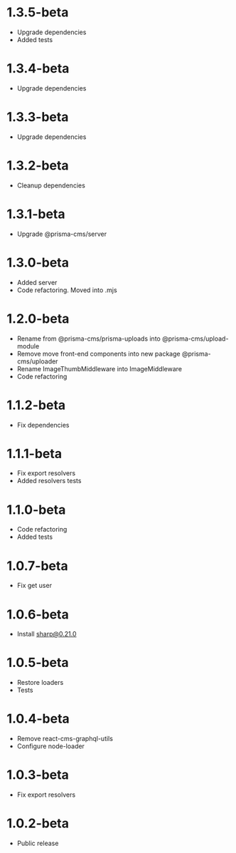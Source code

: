 1.3.5-beta
===============================
- Upgrade dependencies
- Added tests

1.3.4-beta
===============================
- Upgrade dependencies

1.3.3-beta
===============================
- Upgrade dependencies

1.3.2-beta
===============================
- Cleanup dependencies

1.3.1-beta
===============================
- Upgrade @prisma-cms/server

1.3.0-beta
===============================
- Added server
- Code refactoring. Moved into .mjs

1.2.0-beta
===============================
- Rename from @prisma-cms/prisma-uploads into @prisma-cms/upload-module
- Remove move front-end components into new package @prisma-cms/uploader
- Rename ImageThumbMiddleware into ImageMiddleware
- Code refactoring

1.1.2-beta
===============================
- Fix dependencies

1.1.1-beta
===============================
- Fix export resolvers
- Added resolvers tests

1.1.0-beta
===============================
- Code refactoring
- Added tests

1.0.7-beta
===============================
- Fix get user

1.0.6-beta
===============================
- Install sharp@0.21.0

1.0.5-beta
===============================
- Restore loaders
- Tests

1.0.4-beta
===============================
- Remove react-cms-graphql-utils
- Configure node-loader

1.0.3-beta
===============================
- Fix export resolvers

1.0.2-beta
===============================
- Public release
